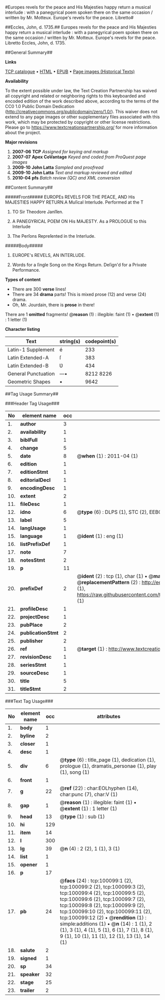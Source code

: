 #Europes revels for the peace and His Majesties happy return a musical interlude : with a panegyrical poem spoken there on the same occasion / written by Mr. Motteux. Europe's revels for the peace. Libretto#

##Eccles, John, d. 1735.##
Europes revels for the peace and His Majesties happy return a musical interlude : with a panegyrical poem spoken there on the same occasion / written by Mr. Motteux.
Europe's revels for the peace. Libretto
Eccles, John, d. 1735.

##General Summary##

**Links**

[TCP catalogue](http://www.ota.ox.ac.uk/tcp/)  • 
[HTML](http://tei.it.ox.ac.uk/tcp/Texts-HTML/free/A51/A51498.html)  • 
[EPUB](http://tei.it.ox.ac.uk/tcp/Texts-EPUB/free/A51/A51498.epub) • 
[Page images (Historical Texts)](https://historicaltexts.jisc.ac.uk/eebo-13542939e)

**Availability**

To the extent possible under law, the Text Creation Partnership has waived all copyright and related or neighboring rights to this keyboarded and encoded edition of the work described above, according to the terms of the CC0 1.0 Public Domain Dedication (http://creativecommons.org/publicdomain/zero/1.0/). This waiver does not extend to any page images or other supplementary files associated with this work, which may be protected by copyright or other license restrictions. Please go to https://www.textcreationpartnership.org/ for more information about the project.

**Major revisions**

1. __2007-06__ __TCP__ *Assigned for keying and markup*
1. __2007-07__ __Apex CoVantage__ *Keyed and coded from ProQuest page images*
1. __2009-10__ __John Latta__ *Sampled and proofread*
1. __2009-10__ __John Latta__ *Text and markup reviewed and edited*
1. __2010-04__ __pfs__ *Batch review (QC) and XML conversion*

##Content Summary##

#####Front#####
EUROPEs REVELS FOR THE PEACE, AND His MAJESTIES HAPPY RETURN.A Muſical Interlude. Performed at the T
1. TO Sir Theodore Janſſen.

1. A PANEGYRICAL POEM ON His MAJESTY. As a PROLOGUE to this Interlude

1. The Perſons Repreſented in the Interlude.

#####Body#####

1. EUROPE's REVELS, AN INTERLUDE.

1. Words for a ſingle Song on the Kings Return. Deſign'd for a Private Performance.

**Types of content**

  * There are 300 **verse** lines!
  * There are 34 **drama** parts! This is mixed prose (12) and verse (24) drama.
  * Oh, Mr. Jourdain, there is **prose** in there!

There are 1 **omitted** fragments! 
 @__reason__ (1) : illegible: faint (1)  •  @__extent__ (1) : 1 letter (1)

**Character listing**


|Text|string(s)|codepoint(s)|
|---|---|---|
|Latin-1 Supplement|é|233|
|Latin Extended-A|ſ|383|
|Latin Extended-B|Ʋ|434|
|General Punctuation|—•|8212 8226|
|Geometric Shapes|▪|9642|

##Tag Usage Summary##

###Header Tag Usage###

|No|element name|occ|attributes|
|---|---|---|---|
|1.|__author__|3||
|2.|__availability__|1||
|3.|__biblFull__|1||
|4.|__change__|5||
|5.|__date__|8| @__when__ (1) : 2011-04 (1)|
|6.|__edition__|1||
|7.|__editionStmt__|1||
|8.|__editorialDecl__|1||
|9.|__encodingDesc__|1||
|10.|__extent__|2||
|11.|__fileDesc__|1||
|12.|__idno__|6| @__type__ (6) : DLPS (1), STC (2), EEBO-CITATION (1), OCLC (1), VID (1)|
|13.|__label__|5||
|14.|__langUsage__|1||
|15.|__language__|1| @__ident__ (1) : eng (1)|
|16.|__listPrefixDef__|1||
|17.|__note__|7||
|18.|__notesStmt__|2||
|19.|__p__|11||
|20.|__prefixDef__|2| @__ident__ (2) : tcp (1), char (1)  •  @__matchPattern__ (2) : ([0-9\-]+):([0-9IVX]+) (1), (.+) (1)  •  @__replacementPattern__ (2) : http://eebo.chadwyck.com/downloadtiff?vid=$1&page=$2 (1), https://raw.githubusercontent.com/textcreationpartnership/Texts/master/tcpchars.xml#$1 (1)|
|21.|__profileDesc__|1||
|22.|__projectDesc__|1||
|23.|__pubPlace__|2||
|24.|__publicationStmt__|2||
|25.|__publisher__|2||
|26.|__ref__|1| @__target__ (1) : http://www.textcreationpartnership.org/docs/. (1)|
|27.|__revisionDesc__|1||
|28.|__seriesStmt__|1||
|29.|__sourceDesc__|1||
|30.|__title__|5||
|31.|__titleStmt__|2||


###Text Tag Usage###

|No|element name|occ|attributes|
|---|---|---|---|
|1.|__body__|1||
|2.|__byline__|2||
|3.|__closer__|1||
|4.|__desc__|1||
|5.|__div__|6| @__type__ (6) : title_page (1), dedication (1), prologue (1), dramatis_personae (1), play (1), song (1)|
|6.|__front__|1||
|7.|__g__|22| @__ref__ (22) : char:EOLhyphen (14), char:punc (7), char:V (1)|
|8.|__gap__|1| @__reason__ (1) : illegible: faint (1)  •  @__extent__ (1) : 1 letter (1)|
|9.|__head__|13| @__type__ (1) : sub (1)|
|10.|__hi__|129||
|11.|__item__|14||
|12.|__l__|300||
|13.|__lg__|39| @__n__ (4) : 2 (2), 1 (1), 3 (1)|
|14.|__list__|1||
|15.|__opener__|1||
|16.|__p__|17||
|17.|__pb__|24| @__facs__ (24) : tcp:100099:1 (2), tcp:100099:2 (2), tcp:100099:3 (2), tcp:100099:4 (2), tcp:100099:5 (2), tcp:100099:6 (2), tcp:100099:7 (2), tcp:100099:8 (2), tcp:100099:9 (2), tcp:100099:10 (2), tcp:100099:11 (2), tcp:100099:12 (2)  •  @__rendition__ (1) : simple:additions (1)  •  @__n__ (14) : 1 (1), 2 (1), 3 (1), 4 (1), 5 (1), 6 (1), 7 (1), 8 (1), 9 (1), 10 (1), 11 (1), 12 (1), 13 (1), 14 (1)|
|18.|__salute__|2||
|19.|__signed__|1||
|20.|__sp__|34||
|21.|__speaker__|32||
|22.|__stage__|25||
|23.|__trailer__|2||
